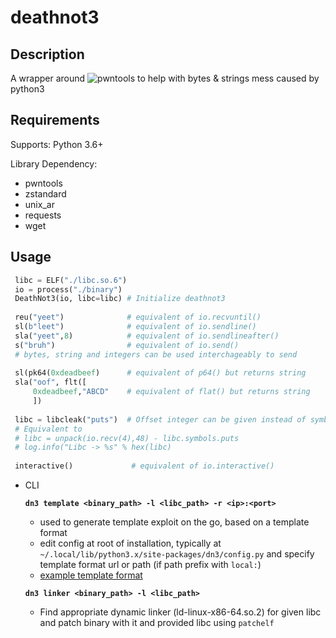 deathnot3
====

## Description
A wrapper around ![pwntools](https://github.com/Gallopsled/pwntools) to help with bytes & strings mess caused by python3

## Requirements
Supports: Python 3.6+

Library Dependency:
- pwntools
- zstandard
- unix_ar
- requests
- wget

## Usage

 ```py
  libc = ELF("./libc.so.6")
  io = process("./binary")
  DeathNot3(io, libc=libc) # Initialize deathnot3
  
  reu("yeet")              # equivalent of io.recvuntil()
  sl(b"leet")              # equivalent of io.sendline()
  sla("yeet",8)            # equivalent of io.sendlineafter()
  s("bruh")                # equivalent of io.send()
  # bytes, string and integers can be used interchageably to send
  
  sl(pk64(0xdeadbeef)      # equivalent of p64() but returns string
  sla("oof", flt([
	  0xdeadbeef,"ABCD"    # equivalent of flat() but returns string
	  ])
  
  libc = libcleak("puts")  # Offset integer can be given instead of symbol
  # Equivalent to
  # libc = unpack(io.recv(4),48) - libc.symbols.puts
  # log.info("Libc -> %s" % hex(libc)
  
  interactive()             # equivalent of io.interactive()
  ```

 - CLI
 
	**`dn3 template <binary_path> -l <libc_path> -r <ip>:<port>`**
	- used to generate template exploit on the go, based on a template format
	 - edit config at root of installation, typically at `~/.local/lib/python3.x/site-packages/dn3/config.py` and specify template format url or path (if path prefix with `local:`)
	 - [example template format](https://github.com/k1R4/Pwn/blob/main/dn3_template.py)
	 
	**`dn3 linker <binary_path> -l <libc_path>`**
	 - Find appropriate dynamic linker (ld-linux-x86-64.so.2) for given libc and patch binary with it and provided libc using `patchelf`
